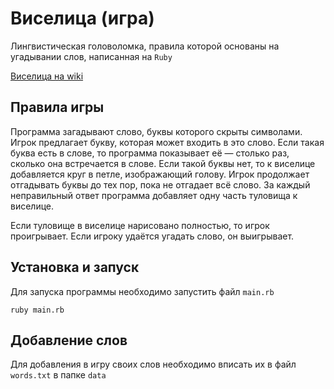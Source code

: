 # Виселица (игра)

Лингвистическая головоломка, правила которой основаны на угадывании слов, написанная на `Ruby`

[Виселица на wiki](https://ru.wikipedia.org/wiki/%D0%92%D0%B8%D1%81%D0%B5%D0%BB%D0%B8%D1%86%D0%B0_(%D0%B8%D0%B3%D1%80%D0%B0))

## Правила игры

Программа загадывают слово, буквы которого скрыты символами. Игрок предлагает букву, которая может входить в это слово. 
Если такая буква есть в слове, то программа показывает её — столько раз, 
сколько она встречается в слове. Если такой буквы нет, то к виселице добавляется круг в петле, изображающий голову.
Игрок продолжает отгадывать буквы до тех пор, пока не отгадает всё слово. 
За каждый неправильный ответ программа добавляет одну часть туловища к виселице.

Если туловище в виселице нарисовано полностью, то игрок проигрывает. 
Если игроку удаётся угадать слово, он выигрывает.

## Установка и запуск

Для запуска программы необходимо запустить файл `main.rb`

```
ruby main.rb
```
## Добавление слов

Для добавления в игру своих слов необходимо вписать их в файл `words.txt` в папке `data`
